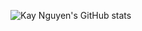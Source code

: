 ![Kay Nguyen's GitHub stats](https://github-readme-stats.vercel.app/api?username=k-awe-some&count_private=true&show_icons=true&include_all_commits=true&hide=stars&custom_title=My%20GitHub%20Stats)


<!--
**k-awe-some/k-awe-some** is a ✨ _special_ ✨ repository because its `README.md` (this file) appears on your GitHub profile.

Here are some ideas to get you started:

- 🔭 I’m currently working on ...
- 🌱 I’m currently learning ...
- 👯 I’m looking to collaborate on ...
- 🤔 I’m looking for help with ...
- 💬 Ask me about ...
- 📫 How to reach me: ...
- 😄 Pronouns: ...
- ⚡ Fun fact: ...
-->
